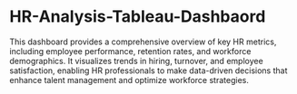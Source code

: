 # HR-Analysis-Tableau-Dashbaord
This dashboard provides a comprehensive overview of key HR metrics, including employee performance, retention rates, and workforce demographics. It visualizes trends in hiring, turnover, and employee satisfaction, enabling HR professionals to make data-driven decisions that enhance talent management and optimize workforce strategies.
